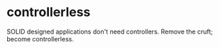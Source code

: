 # controllerless
SOLID designed applications don't need controllers. Remove the cruft; become controllerless.
